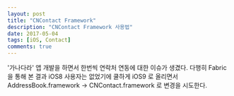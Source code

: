 ```yaml
---
layout: post
title: "CNContact Framework"
description: "CNContact Framework 사용법"
date: 2017-05-04
tags: [iOS, Contact]
comments: true
---
```


'가나다라' 앱 개발을 하면서 한번씩 연락처 연동에 대한 이슈가 생겼다.
다행히 Fabric 을 통해 본 결과 iOS8 사용자는 없었기에
쿨하게 iOS9 로 올리면서 AddressBook.framework -> CNContact.framework 로 변경을 시도한다.
